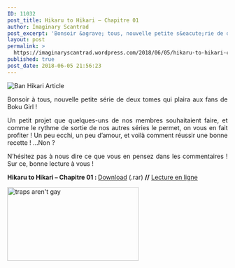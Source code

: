 ```yaml
---
ID: 11032
post_title: Hikaru to Hikari – Chapitre 01
author: Imaginary Scantrad
post_excerpt: 'Bonsoir &agrave; tous, nouvelle petite s&eacute;rie de deux tomes qui plaira aux fans de Boku Girl ! Un petit projet que quelques-uns de nos membres souhaitaient faire, et comme le rythme de sortie de nos autres s&eacute;ries le permet, on... <a href="https://imaginaryscantrad.wordpress.com/2018/06/05/hikaru-to-hikari-chapitre-01/#more-2194">Lire la suite &rarr;</a>'
layout: post
permalink: >
  https://imaginaryscantrad.wordpress.com/2018/06/05/hikaru-to-hikari-chapitre-01/
published: true
post_date: 2018-06-05 21:56:23
---
```

<p style="text-align:justify;"><img data-attachment-id="2195" data-permalink="https://imaginaryscantrad.wordpress.com/2018/06/05/hikaru-to-hikari-chapitre-01/ban-hikari-article/" data-orig-file="https://imaginaryscantrad.files.wordpress.com/2018/06/ban-hikari-article.jpg?w=736" data-orig-size="800,400" data-comments-opened="1" data-image-meta="{&quot;aperture&quot;:&quot;0&quot;,&quot;credit&quot;:&quot;&quot;,&quot;camera&quot;:&quot;&quot;,&quot;caption&quot;:&quot;&quot;,&quot;created_timestamp&quot;:&quot;0&quot;,&quot;copyright&quot;:&quot;&quot;,&quot;focal_length&quot;:&quot;0&quot;,&quot;iso&quot;:&quot;0&quot;,&quot;shutter_speed&quot;:&quot;0&quot;,&quot;title&quot;:&quot;&quot;,&quot;orientation&quot;:&quot;0&quot;}" data-image-title="Ban Hikari Article" data-image-description="" data-medium-file="https://imaginaryscantrad.files.wordpress.com/2018/06/ban-hikari-article.jpg?w=736?w=300" data-large-file="https://imaginaryscantrad.files.wordpress.com/2018/06/ban-hikari-article.jpg?w=736?w=736" class=" size-full wp-image-2195 aligncenter" src="https://imaginaryscantrad.files.wordpress.com/2018/06/ban-hikari-article.jpg?w=736" alt="Ban Hikari Article" srcset="https://imaginaryscantrad.files.wordpress.com/2018/06/ban-hikari-article.jpg?w=736 736w, https://imaginaryscantrad.files.wordpress.com/2018/06/ban-hikari-article.jpg?w=150 150w, https://imaginaryscantrad.files.wordpress.com/2018/06/ban-hikari-article.jpg?w=300 300w, https://imaginaryscantrad.files.wordpress.com/2018/06/ban-hikari-article.jpg?w=768 768w, https://imaginaryscantrad.files.wordpress.com/2018/06/ban-hikari-article.jpg 800w" sizes="(max-width: 736px) 100vw, 736px"   /></p>
<p style="text-align:justify;">Bonsoir à tous, nouvelle petite série de deux tomes qui plaira aux fans de Boku Girl ! <span id="more-2194"></span><span id="more-2190"></span><span id="more-2172"></span><span id="more-2170"></span><span id="more-2167"></span><span id="more-2133"></span><span id="more-2129"></span><span id="more-2127"></span><span id="more-2109"></span><span id="more-2107"></span><span id="more-2103"></span><span id="more-475"></span></p>
<p style="text-align:justify;">Un petit projet que quelques-uns de nos membres souhaitaient faire, et comme le rythme de sortie de nos autres séries le permet, on vous en fait profiter ! Un peu ecchi, un peu d&rsquo;amour, et voilà comment réussir une bonne recette ! &#8230;Non ?</p>
<p style="text-align:justify;">N&rsquo;hésitez pas à nous dire ce que vous en pensez dans les commentaires ! Sur ce, bonne lecture à vous !</p>
<p style="text-align:justify;"><strong>Hikaru to Hikari &#8211; Chapitre 01 : </strong><a href="https://mega.nz/#!V8xDHZra!h6H1KjdRegkPPriyD-uu9nTjiH0dUAkFJ2V8palaqVs"  rel="noopener">Download</a> (.rar) <strong>//</strong> <a href="https://mangadex.org/chapter/350100"  rel="noopener">Lecture en ligne</a><strong><br />
</strong></p>
<p><img data-attachment-id="2196" data-permalink="https://imaginaryscantrad.wordpress.com/2018/06/05/hikaru-to-hikari-chapitre-01/traps-arent-gay/" data-orig-file="https://imaginaryscantrad.files.wordpress.com/2018/06/traps-arent-gay.png" data-orig-size="998,562" data-comments-opened="1" data-image-meta="{&quot;aperture&quot;:&quot;0&quot;,&quot;credit&quot;:&quot;&quot;,&quot;camera&quot;:&quot;&quot;,&quot;caption&quot;:&quot;&quot;,&quot;created_timestamp&quot;:&quot;0&quot;,&quot;copyright&quot;:&quot;&quot;,&quot;focal_length&quot;:&quot;0&quot;,&quot;iso&quot;:&quot;0&quot;,&quot;shutter_speed&quot;:&quot;0&quot;,&quot;title&quot;:&quot;&quot;,&quot;orientation&quot;:&quot;0&quot;}" data-image-title="traps aren&amp;rsquo;t gay" data-image-description="" data-medium-file="https://imaginaryscantrad.files.wordpress.com/2018/06/traps-arent-gay.png?w=300" data-large-file="https://imaginaryscantrad.files.wordpress.com/2018/06/traps-arent-gay.png?w=736" class="aligncenter size-medium wp-image-2196" src="https://imaginaryscantrad.files.wordpress.com/2018/06/traps-arent-gay.png?w=300&#038;h=169" alt="traps aren't gay" width="300" height="169" srcset="https://imaginaryscantrad.files.wordpress.com/2018/06/traps-arent-gay.png?w=300&amp;h=169 300w, https://imaginaryscantrad.files.wordpress.com/2018/06/traps-arent-gay.png?w=600&amp;h=338 600w, https://imaginaryscantrad.files.wordpress.com/2018/06/traps-arent-gay.png?w=150&amp;h=84 150w" sizes="(max-width: 300px) 100vw, 300px" /></p>